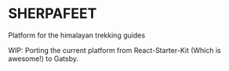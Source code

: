 # SHERPAFEET 

Platform for the himalayan trekking guides

WIP: Porting the current platform from React-Starter-Kit (Which is awesome!) to Gatsby.
